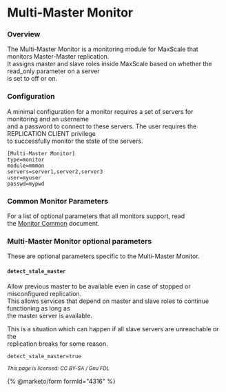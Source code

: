 # Multi-Master Monitor

### Overview

The Multi-Master Monitor is a monitoring module for MaxScale that monitors Master-Master replication.\
It assigns master and slave roles inside MaxScale based on whether the read\_only parameter on a server\
is set to off or on.

### Configuration

A minimal configuration for a monitor requires a set of servers for monitoring and an username\
and a password to connect to these servers. The user requires the REPLICATION CLIENT privilege\
to successfully monitor the state of the servers.

```
[Multi-Master Monitor]
type=monitor
module=mmmon
servers=server1,server2,server3
user=myuser
passwd=mypwd
```

### Common Monitor Parameters

For a list of optional parameters that all monitors support, read\
the [Monitor Common](../../mariadb-maxscale-21-06/) document.

### Multi-Master Monitor optional parameters

These are optional parameters specific to the Multi-Master Monitor.

#### `detect_stale_master`

Allow previous master to be available even in case of stopped or misconfigured replication.\
This allows services that depend on master and slave roles to continue functioning as long as\
the master server is available.

This is a situation which can happen if all slave servers are unreachable or the\
replication breaks for some reason.

```
detect_stale_master=true
```

<sub>_This page is licensed: CC BY-SA / Gnu FDL_</sub>

{% @marketo/form formId="4316" %}
